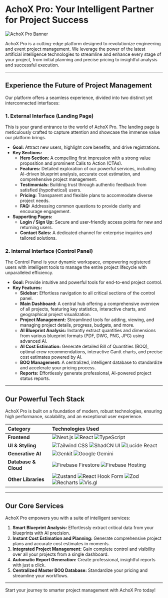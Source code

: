 # AchoX Pro: Your Intelligent Partner for Project Success

![AchoX Pro Banner](link-to-your-banner-image)

AchoX Pro is a cutting-edge platform designed to revolutionize engineering and event project management. We leverage the power of the latest artificial intelligence technologies to streamline and enhance every stage of your project, from initial planning and precise pricing to insightful analysis and successful execution.

--- 

## Experience the Future of Project Management

Our platform offers a seamless experience, divided into two distinct yet interconnected interfaces:

### 1. External Interface (Landing Page)

This is your grand entrance to the world of AchoX Pro. The landing page is meticulously crafted to capture attention and showcase the immense value our platform brings.

*   **Goal:** Attract new users, highlight core benefits, and drive registrations.
*   **Key Sections:**
    *   **Hero Section:** A compelling first impression with a strong value proposition and prominent Calls to Action (CTAs).
    *   **Features:** Detailed exploration of our powerful services, including AI-driven blueprint analysis, accurate cost estimation, and comprehensive project management.
    *   **Testimonials:** Building trust through authentic feedback from satisfied (hypothetical) users.
    *   **Pricing:** Transparent and flexible plans to accommodate diverse project needs.
    *   **FAQ:** Addressing common questions to provide clarity and encourage engagement.
*   **Supporting Pages:**
    *   **Login / Sign Up:** Secure and user-friendly access points for new and returning users.
    *   **Contact Sales:** A dedicated channel for enterprise inquiries and tailored solutions.

### 2. Internal Interface (Control Panel)

The Control Panel is your dynamic workspace, empowering registered users with intelligent tools to manage the entire project lifecycle with unparalleled efficiency.

*   **Goal:** Provide intuitive and powerful tools for end-to-end project control.
*   **Key Features:**
    *   **Sidebar:** Effortless navigation to all critical sections of the control panel.
    *   **Main Dashboard:** A central hub offering a comprehensive overview of all projects, featuring key statistics, interactive charts, and geographical project visualization.
    *   **Project Management:** Streamlined tools for adding, viewing, and managing project details, progress, budgets, and more.
    *   **AI Blueprint Analysis:** Instantly extract quantities and dimensions from various blueprint formats (PDF, DWG, PNG, JPG) using advanced AI.
    *   **AI Cost Estimation:** Generate detailed Bill of Quantities (BOQ), optimal crew recommendations, interactive Gantt charts, and precise cost estimates powered by AI.
    *   **BOQ Management:** A centralized, intelligent database to standardize and accelerate your pricing process.
    *   **Reports:** Effortlessly generate professional, AI-powered project status reports.

---

## Our Powerful Tech Stack

AchoX Pro is built on a foundation of modern, robust technologies, ensuring high performance, scalability, and an exceptional user experience.

| Category         | Technologies Used                                                                                                |
| :--------------- | :--------------------------------------------------------------------------------------------------------------- |
| **Frontend**     | ![Next.js](https://img.shields.io/badge/Next.js-black?style=for-the-badge&logo=next.js&logoColor=white)             ![React](https://img.shields.io/badge/React-20232A?style=for-the-badge&logo=react&logoColor=61DAFB)        ![TypeScript](https://img.shields.io/badge/TypeScript-007ACC?style=for-the-badge&logo=typescript&logoColor=white) |
| **UI & Styling** | ![Tailwind CSS](https://img.shields.io/badge/Tailwind_CSS-38B2AC?style=for-the-badge&logo=tailwind-css&logoColor=white) ![ShadCN UI](https://img.shields.io/badge/ShadCN-000000?style=for-the-badge&logo=shadcn%20ui&logoColor=white) ![Lucide React](https://img.shields.io/badge/Lucide-black?style=for-the-badge&logo=lucide&logoColor=white) |
| **Generative AI**| ![Genkit](https://img.shields.io/badge/Genkit-black?style=for-the-badge&logo=google&logoColor=white)             ![Google Gemini](https://img.shields.io/badge/Google%20Gemini-4285F4?style=for-the-badge&logo=google&logoColor=white) |
| **Database & Cloud**| ![Firebase Firestore](https://img.shields.io/badge/Firebase-FFCA28?style=for-the-badge&logo=firebase&logoColor=black) ![Firebase Hosting](https://img.shields.io/badge/Firebase_Hosting-FFCA28?style=for-the-badge&logo=firebase&logoColor=black) |
| **Other Libraries**| ![Zustand](https://img.shields.io/badge/Zustand-2E8B57?style=for-the-badge&logo=zustand&logoColor=white)           ![React Hook Form](https://img.shields.io/badge/React_Hook_Form-EC5990?style=for-the-badge&logo=reacthookform&logoColor=white) ![Zod](https://img.shields.io/badge/Zod-3E67F3?style=for-the-badge&logo=zod&logoColor=white) ![Recharts](https://img.shields.io/badge/Recharts-1B9A59?style=for-the-badge&logo=recharts&logoColor=white) ![Vis.gl](https://img.shields.io/badge/Vis.gl-black?style=for-the-badge&logo=vis.gl&logoColor=white) |

---

## Our Core Services

AchoX Pro empowers you with a suite of intelligent services:

1.  **Smart Blueprint Analysis:** Effortlessly extract critical data from your blueprints with AI precision.
2.  **Instant Cost Estimation and Planning:** Generate comprehensive project plans and accurate cost estimates in moments.
3.  **Integrated Project Management:** Gain complete control and visibility over all your projects from a single dashboard.
4.  **Automatic Report Generation:** Create professional, insightful reports with just a click.
5.  **Centralized Master BOQ Database:** Standardize your pricing and streamline your workflows.

---

Start your journey to smarter project management with AchoX Pro today!
